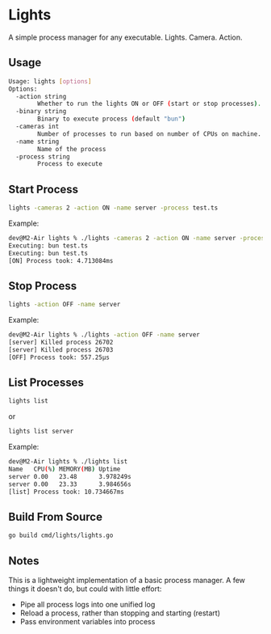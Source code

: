 # Lights

A simple process manager for any executable.
Lights. Camera. Action.

## Usage

```bash
Usage: lights [options]
Options:
  -action string
    	Whether to run the lights ON or OFF (start or stop processes).
  -binary string
    	Binary to execute process (default "bun")
  -cameras int
    	Number of processes to run based on number of CPUs on machine. (default 1)
  -name string
    	Name of the process
  -process string
    	Process to execute
```

## Start Process

```bash
lights -cameras 2 -action ON -name server -process test.ts
```

Example:

```bash
dev@M2-Air lights % ./lights -cameras 2 -action ON -name server -process
Executing: bun test.ts
Executing: bun test.ts
[ON] Process took: 4.713084ms
```

## Stop Process

```bash
lights -action OFF -name server
```

Example:

```bash
dev@M2-Air lights % ./lights -action OFF -name server
[server] Killed process 26702
[server] Killed process 26703
[OFF] Process took: 557.25µs
```

## List Processes

```bash
lights list
```

or

```bash
lights list server
```

Example:

```bash
dev@M2-Air lights % ./lights list
Name   CPU(%) MEMORY(MB) Uptime
server 0.00   23.48      3.978249s
server 0.00   23.33      3.984656s
[list] Process took: 10.734667ms
```

## Build From Source

```bash
go build cmd/lights/lights.go
```

## Notes

This is a lightweight implementation of a basic process manager. A few things it doesn't do, but could with little effort:

- Pipe all process logs into one unified log
- Reload a process, rather than stopping and starting (restart)
- Pass environment variables into process
